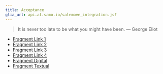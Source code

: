 ```yaml
---
title: Acceptance
glia_url: api.at.samo.io/salemove_integration.js?
---
```


>   It is never too late to be what you might have been.
    ― George Eliot

- <a name="#fragment1" href="#fragment1">Fragment Link 1</a>
- <a name="#fragment2" href="#fragment2">Fragment Link 2</a>
- <a name="#fragment3" href="#fragment3">Fragment Link 3</a>
- <a name="#fragment4" href="#fragment4">Fragment Link 4</a>
- <a name="#digital" href="#digital">Fragment Digital</a>
- <a name="#textual" href="#textual">Fragment Textual</a>
